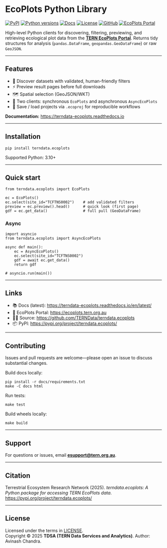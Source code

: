 # EcoPlots Python Library

[![PyPI](https://img.shields.io/pypi/v/terndata.ecoplots.svg?logo=pypi&logoColor=white)](https://pypi.org/project/terndata.ecoplots/)
[![Python versions](https://img.shields.io/pypi/pyversions/terndata.ecoplots.svg?logo=python&logoColor=white)](https://pypi.org/project/terndata.ecoplots/)
[![Docs](https://img.shields.io/readthedocs/terndata-ecoplots.svg?logo=readthedocs)](https://terndata-ecoplots.readthedocs.io/en/latest/)
[![License](https://img.shields.io/github/license/ternaustralia/terndata.ecoplots.svg)](LICENSE)
[![GitHub](https://img.shields.io/badge/GitHub-Repo-181717?logo=github&logoColor=white)](https://github.com/ternaustralia/terndata.ecoplots)
[![EcoPlots Portal](https://img.shields.io/badge/EcoPlots-Portal-6EB3A6?labelColor=043E4F)](https://ecoplots.tern.org.au)

High-level Python clients for discovering, filtering, previewing, and retrieving
ecological plot data from the **[TERN EcoPlots Portal](https://ecoplots.tern.org.au)**.
Returns tidy structures for analysis (`pandas.DataFrame`, `geopandas.GeoDataFrame`)
or raw `GeoJSON`.

---

## Features

- 🔎 Discover datasets with validated, human-friendly filters  
- ⚡ Preview result pages before full downloads  
- 🗺️ Spatial selection (GeoJSON/WKT)  
- 🧭 Two clients: synchronous `EcoPlots` and asynchronous `AsyncEcoPlots`  
- 💾 Save / load projects via `.ecoproj` for reproducible workflows

**Documentation:** https://terndata-ecoplots.readthedocs.io

---

## Installation

    pip install terndata.ecoplots

Supported Python: 3.10+

---

## Quick start

    from terndata.ecoplots import EcoPlots

    ec = EcoPlots()
    ec.select(site_id="TCFTNS0002")    # add validated filters
    preview = ec.preview().head()      # quick look (first page)
    gdf = ec.get_data()                # full pull (GeoDataFrame)

### Async

    import asyncio
    from terndata.ecoplots import AsyncEcoPlots

    async def main():
        ec = AsyncEcoPlots()
        ec.select(site_id="TCFTNS0002")
        gdf = await ec.get_data()
        return gdf

    # asyncio.run(main())

---

## Links

- 📚 Docs (latest): https://terndata-ecoplots.readthedocs.io/en/latest/
- 🧭 EcoPlots Portal: https://ecoplots.tern.org.au
- 🧑‍💻 Source: https://github.com/TERNData/terndata.ecoplots
- 📦 PyPI: https://pypi.org/project/terndata.ecoplots/

---

## Contributing

Issues and pull requests are welcome—please open an issue to discuss substantial changes.

Build docs locally:

    pip install -r docs/requirements.txt
    make -C docs html

Run tests:

    make test

Build wheels locally:

    make build

---

## Support

For questions or issues, email **esupport@tern.org.au**.

---

## Citation

Terrestrial Ecosystem Research Network (2025). *terndata.ecoplots: A Python package for accessing TERN EcoPlots data*. https://pypi.org/project/terndata.ecoplots/

---

## License

Licensed under the terms in [LICENSE](LICENSE).  
Copyright © 2025 **TDSA (TERN Data Services and Analytics)**.
Author: Avinash Chandra.

